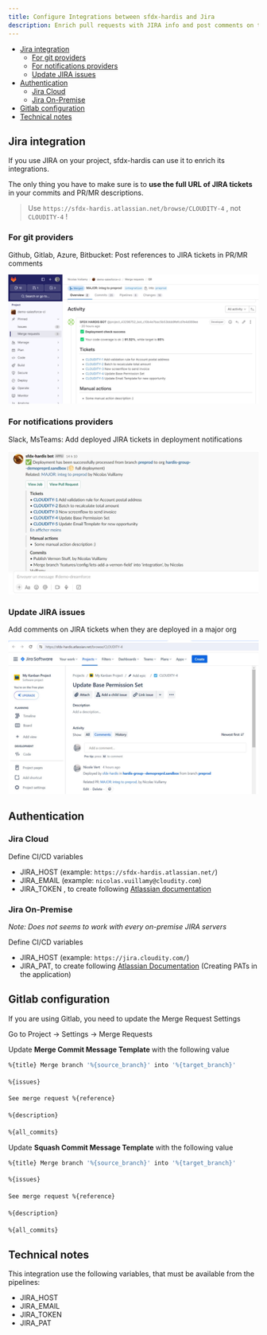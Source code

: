 ```yaml
---
title: Configure Integrations between sfdx-hardis and Jira
description: Enrich pull requests with JIRA info and post comments on tickets when they are deployed to a Salesforce org
---
```

<!-- markdownlint-disable MD013 -->

- [Jira integration](#jira-integration)
  - [For git providers](#for-git-providers)
  - [For notifications providers](#for-notifications-providers)
  - [Update JIRA issues](#update-jira-issues)
- [Authentication](#authentication)
  - [Jira Cloud](#jira-cloud)
  - [Jira On-Premise](#jira-on-premise)
- [Gitlab configuration](#gitlab-configuration)
- [Technical notes](#technical-notes)

## Jira integration

If you use JIRA on your project, sfdx-hardis can use it to enrich its integrations.

The only thing you have to make sure is to **use the full URL of JIRA tickets** in your commits and PR/MR descriptions.

> Use `https://sfdx-hardis.atlassian.net/browse/CLOUDITY-4` , not `CLOUDITY-4` !

### For git providers

Github, Gitlab, Azure, Bitbucket: Post references to JIRA tickets in PR/MR comments

![](assets/images/screenshot-jira-gitlab.jpg)

### For notifications providers

Slack, MsTeams: Add deployed JIRA tickets in deployment notifications

![](assets/images/screenshot-jira-slack.jpg)

### Update JIRA issues

Add comments on JIRA tickets when they are deployed in a major org

![](assets/images/screenshot-jira-comment.jpg)

## Authentication

### Jira Cloud

Define CI/CD variables

- JIRA_HOST (example: `https://sfdx-hardis.atlassian.net/`)
- JIRA_EMAIL (example: `nicolas.vuillamy@cloudity.com`)
- JIRA_TOKEN , to create following [Atlassian documentation](https://support.atlassian.com/atlassian-account/docs/manage-api-tokens-for-your-atlassian-account/)

### Jira On-Premise

_Note: Does not seems to work with every on-premise JIRA servers_

Define CI/CD variables

- JIRA_HOST (example: `https://jira.cloudity.com/`)
- JIRA_PAT, to create following [Atlassian Documentation](https://confluence.atlassian.com/enterprise/using-personal-access-tokens-1026032365.html) (Creating PATs in the application)

## Gitlab configuration

If you are using Gitlab, you need to update the Merge Request Settings

Go to Project -> Settings -> Merge Requests

Update **Merge Commit Message Template** with the following value

```sh
%{title} Merge branch '%{source_branch}' into '%{target_branch}'

%{issues}

See merge request %{reference}

%{description}

%{all_commits}
```

Update **Squash Commit Message Template** with the following value

```sh
%{title} Merge branch '%{source_branch}' into '%{target_branch}'

%{issues}

See merge request %{reference}

%{description}

%{all_commits}
```

## Technical notes

This integration use the following variables, that must be available from the pipelines:
- JIRA_HOST
- JIRA_EMAIL
- JIRA_TOKEN
- JIRA_PAT
